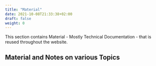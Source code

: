 ```yaml
---
title: "Material"
date: 2021-10-08T21:33:38+02:00
draft: false
weight: 0
---
```


This section contains Material - Mostly Technical Documentation - that is reused throughout the website.
## Material and Notes on various Topics
